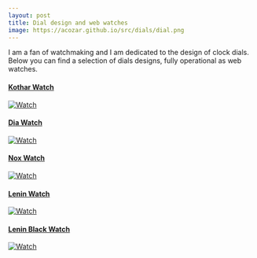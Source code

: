 ```yaml
---
layout: post
title: Dial design and web watches
image: https://acozar.github.io/src/dials/dial.png
---
```


<div class="ktr-landing-first">
	<p>I am a fan of watchmaking and I am dedicated to the design of clock dials. Below you can find a selection of dials designs, fully operational as web watches.</p>
	<div class="flex-box-1">
		<section>
			<h4><a href="https://acozar.github.io/watches/kothar-watch.html" title="Kothar Watch">Kothar Watch</a></h4>
			<a href="https://acozar.github.io/watches/kothar-watch.html" title="Kothar Watch"><img src="https://acozar.github.io/src/dials/watches-kothar.png" alt="Watch"></a>
		</section>
	</div>
	<div class="flex-box-2">
		<section>
			<h4><a href="https://acozar.github.io/watches/dia-watch.html" title="Dia Watch">Dia Watch</a></h4>
			<a href="https://acozar.github.io/watches/dia-watch.html" title="Dia Watch"><img src="https://acozar.github.io/src/dials/watches-dia.png" alt="Watch"></a>
		</section>
		<section>
			<h4><a href="https://acozar.github.io/watches/nox-watch.html" title="Nox Watch">Nox Watch</a></h4>
			<a href="https://acozar.github.io/watches/nox-watch.html" title="Nox Watch"><img src="https://acozar.github.io/src/dials/watches-nox.png" alt="Watch"></a>
		</section>
	</div>
	<div class="flex-box-2">
		<section>
			<h4><a href="https://acozar.github.io/watches/lenin-watch.html" title="Lenin Watch">Lenin Watch</a></h4>
			<a href="https://acozar.github.io/watches/lenin-watch.html" title="Lenin Watch"><img src="https://acozar.github.io/src/dials/watches-lenin.png" alt="Watch"></a>
		</section>
		<section>
			<h4><a href="https://acozar.github.io/watches/lenin-black-watch.html" title="Lenin Black Watch">Lenin Black Watch</a></h4>
			<a href="https://acozar.github.io/watches/lenin-black-watch.html" title="Lenin Black Watch"><img src="https://acozar.github.io/src/dials/watches-lenin-black.png" alt="Watch"></a>
		</section>
	</div>
</div>